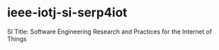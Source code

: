 # ieee-iotj-si-serp4iot
SI Title:  Software Engineering Research and Practices for the Internet of Things
